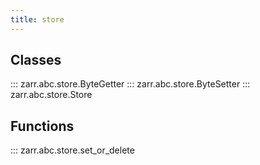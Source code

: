 ```yaml
---
title: store
---
```


## Classes

::: zarr.abc.store.ByteGetter
::: zarr.abc.store.ByteSetter
::: zarr.abc.store.Store

## Functions

::: zarr.abc.store.set_or_delete

